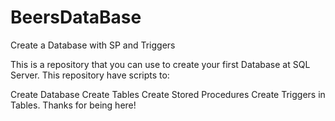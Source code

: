 # BeersDataBase
Create a Database with SP and Triggers

This is a repository that you can use to create your first Database at SQL Server. This repository have scripts to:

Create Database
Create Tables
Create Stored Procedures
Create Triggers in Tables.
Thanks for being here!
